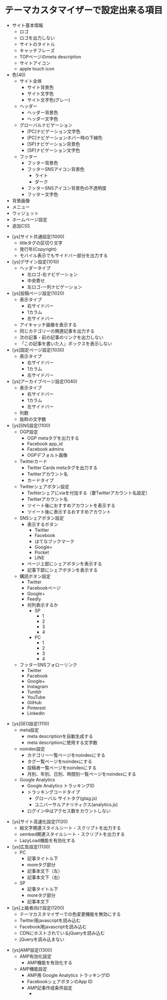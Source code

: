 # テーマカスタマイザーで設定出来る項目

- サイト基本情報
  - ロゴ
  - ロゴを出力しない
  - サイトのタイトル
  - キャッチフレーズ
  * TOPページのmeta description
  - サイトアイコン
  - apple touch icon
- 色(40)
  - サイト全体
    - サイト背景色
    - サイト文字色
    - サイト文字色(グレー)
  - ヘッダー
    - ヘッダー背景色
    - ヘッダー文字色
  - グローバルナビゲーション
    - [PC]ナビゲーション文字色
    - [PC]ナビゲーションホバー時の下線色
    - [SP]ナビゲーション背景色
    - [SP]ナビゲーション文字色
  - フッター
    - フッター背景色
    - フッターSNSアイコン背景色
      - ライト
      - ダーク
    - フッターSNSアイコン背景色の不透明度
    - フッター文字色
- 背景画像
- メニュー
- ウィジェット
- ホームページ設定
- 追加CSS
* [ys]サイト共通設定(1000)
  * titleタグの区切り文字
  * 発行年(Copyright)
  * モバイル表示でもサイドバー部分を出力する
* [ys]デザイン設定(1010)
  * ヘッダータイプ
    * 左ロゴ-右ナビゲーション
    * 中央寄せ
    * 左ロゴ-一列ナビゲーション
* [ys]投稿ページ設定(1020)
  * 表示タイプ
    * 右サイドバー
    * 1カラム
    * 左サイドバー
  * アイキャッチ画像を表示する
  * 同じカテゴリーの関連記事を出力する
  * 次の記事・前の記事のリンクを出力しない
  * 「この記事を書いた人」ボックスを表示しない
* [ys]固定ページ設定(1030)
  * 表示タイプ
    * 右サイドバー
    * 1カラム
    * 左サイドバー
* [ys]アーカイブページ設定(1040)
  * 表示タイプ
    * 右サイドバー
    * 1カラム
    * 左サイドバー
  * 列数
  * 抜粋の文字数
* [ys]SNS設定(1100)
  - OGP設定
    - OGP metaタグを出力する
    - Facebook app_id
    - Facebook admins
    - OGPデフォルト画像
  - Twitterカード
    - Twitter Cards metaタグを出力する
    - Twitterアカウント名
    - カードタイプ
  * Twitterシェアボタン設定
    * Twitterシェアにviaを付加する（要Twitterアカウント名設定）
    * Twitterアカウント名
    * ツイート後におすすめアカウントを表示する
    * ツイート後に表示するおすすめアカウント
  * SNSシェアボタン設定
    * 表示するボタン
      * Twitter
      * Facebook
      * はてなブックマーク
      * Google+
      * Pocket
      * LINE
    * ページ上部にシェアボタンを表示する
    * 記事下部にシェアボタンを表示する
  * 購読ボタン設定
    * Twitter
    * Facebookページ
    * Google+
    * Feedly
    * 何列表示するか
      * SP
        * 1
        * 2
        * 3
        * 4
      * PC
        * 1
        * 2
        * 3
        * 4
  * フッターSNSフォローリンク
    * Twitter
    * Facebook
    * Google+
    * Instagram
    * Tumblr
    * YouTube
    * GitHub
    * Pinterest
    * LinkedIn
- [ys]SEO設定(1110)
  * meta設定
    * meta descriptionを自動生成する
    * meta descriptionに使用する文字数
  * noindex設定
    * カテゴリー一覧ページをnoindexにする
    * タグ一覧ページをnoindexにする
    * 投稿者一覧ページをnoindexにする
    * 月別、年別、日別、時間別一覧ページをnoindexにする
  - Google Analytics
    - Google Analytics トラッキングID
    - トラッキングコードタイプ
      - グローバル サイトタグ(gtag.js)
      - ユニバーサルアナリティクス(analytics.js)
    - ログイン中はアクセス数をカウントしない
* [ys]サイト高速化設定(1120)
  * 絵文字関連スタイルシート・スクリプトを出力する
  * oembed関連スタイルシート・スクリプトを出力する
  * LazyLoad機能を有効化する
* [ys]広告設定(1130)
  * PC
    * 記事タイトル下
    * moreタグ部分
    * 記事本文下（左）
    * 記事本文下（右）
  * SP
    * 記事タイトル下
    * moreタグ部分
    * 記事本文下
* [ys]上級者向け設定(1200)
  * テーマカスタマイザーでの色変更機能を無効にする
  * Twitter用javascriptを読み込む
  * Facebook用javascriptを読み込む
  * CDNにホストされているjQueryを読み込む
  * jQueryを読み込まない
- [ys]AMP設定(1300)
  - AMP有効化設定
    - AMP機能を有効化する
  - AMP機能設定
    - AMP用 Google Analytics トラッキングID
    * FacebookシェアボタンのApp ID
    * AMP記事作成条件設定
      * <script>タグを削除してAMPページを作成する
      * style属性を削除してAMPページを作成する
    * AMPページでも記事下のウィジェットを表示する
  * AMP広告設定
    * AMP
      * 記事タイトル下
      * moreタグ部分
      * 記事本文下
